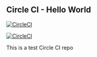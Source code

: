 ## Circle CI - Hello World

[![CircleCI](https://circleci.com/gh/davidryan59/circleci-hello-world/tree/master.svg?style=svg)](https://circleci.com/gh/davidryan59/circleci-hello-world/tree/master)

[![CircleCI](https://circleci.com/gh/davidryan59/circleci-hello-world/tree/master.svg?style=shield)](https://circleci.com/gh/davidryan59/circleci-hello-world/tree/master)

This is a test Circle CI repo
